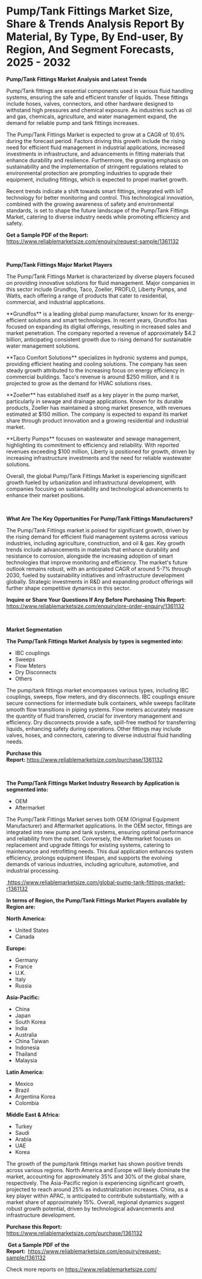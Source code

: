 <p><h1>Pump/Tank Fittings Market Size, Share & Trends Analysis Report By Material, By Type, By End-user, By Region, And Segment Forecasts, 2025 - 2032</h1></p><p><strong>Pump/Tank Fittings Market Analysis and Latest Trends</strong></p>
<p><p>Pump/Tank fittings are essential components used in various fluid handling systems, ensuring the safe and efficient transfer of liquids. These fittings include hoses, valves, connectors, and other hardware designed to withstand high pressures and chemical exposure. As industries such as oil and gas, chemicals, agriculture, and water management expand, the demand for reliable pump and tank fittings increases.</p><p>The Pump/Tank Fittings Market is expected to grow at a CAGR of 10.6% during the forecast period. Factors driving this growth include the rising need for efficient fluid management in industrial applications, increased investments in infrastructure, and advancements in fitting materials that enhance durability and resilience. Furthermore, the growing emphasis on sustainability and the implementation of stringent regulations related to environmental protection are prompting industries to upgrade their equipment, including fittings, which is expected to propel market growth.</p><p>Recent trends indicate a shift towards smart fittings, integrated with IoT technology for better monitoring and control. This technological innovation, combined with the growing awareness of safety and environmental standards, is set to shape the future landscape of the Pump/Tank Fittings Market, catering to diverse industry needs while promoting efficiency and safety.</p></p>
<p><strong>Get a Sample PDF of the Report:&nbsp;</strong> <a href="https://www.reliablemarketsize.com/enquiry/request-sample/1361132?utm_campaign=2639&utm_medium=2&utm_source=Github&utm_content=ia&utm_term=25022025&utm_id=pumptank-fittings">https://www.reliablemarketsize.com/enquiry/request-sample/1361132</a></p>
<p>&nbsp;</p>
<p><strong>Pump/Tank Fittings Major Market Players</strong></p>
<p><p>The Pump/Tank Fittings Market is characterized by diverse players focused on providing innovative solutions for fluid management. Major companies in this sector include Grundfos, Taco, Zoeller, PROFLO, Liberty Pumps, and Watts, each offering a range of products that cater to residential, commercial, and industrial applications.</p><p>**Grundfos** is a leading global pump manufacturer, known for its energy-efficient solutions and smart technologies. In recent years, Grundfos has focused on expanding its digital offerings, resulting in increased sales and market penetration. The company reported a revenue of approximately $4.2 billion, anticipating consistent growth due to rising demand for sustainable water management solutions.</p><p>**Taco Comfort Solutions** specializes in hydronic systems and pumps, providing efficient heating and cooling solutions. The company has seen steady growth attributed to the increasing focus on energy efficiency in commercial buildings. Taco's revenue is around $250 million, and it is projected to grow as the demand for HVAC solutions rises.</p><p>**Zoeller** has established itself as a key player in the pump market, particularly in sewage and drainage applications. Known for its durable products, Zoeller has maintained a strong market presence, with revenues estimated at $150 million. The company is expected to expand its market share through product innovation and a growing residential and industrial market.</p><p>**Liberty Pumps** focuses on wastewater and sewage management, highlighting its commitment to efficiency and reliability. With reported revenues exceeding $100 million, Liberty is positioned for growth, driven by increasing infrastructure investments and the need for reliable wastewater solutions.</p><p>Overall, the global Pump/Tank Fittings Market is experiencing significant growth fueled by urbanization and infrastructural development, with companies focusing on sustainability and technological advancements to enhance their market positions.</p></p>
<p>&nbsp;</p>
<p><strong>What Are The Key Opportunities For Pump/Tank Fittings Manufacturers?</strong></p>
<p><p>The Pump/Tank Fittings market is poised for significant growth, driven by the rising demand for efficient fluid management systems across various industries, including agriculture, construction, and oil & gas. Key growth trends include advancements in materials that enhance durability and resistance to corrosion, alongside the increasing adoption of smart technologies that improve monitoring and efficiency. The market's future outlook remains robust, with an anticipated CAGR of around 5-7% through 2030, fueled by sustainability initiatives and infrastructure development globally. Strategic investments in R&D and expanding product offerings will further shape competitive dynamics in this sector.</p></p>
<p><strong>Inquire or Share Your Questions If Any Before Purchasing This Report:</strong> <a href="https://www.reliablemarketsize.com/enquiry/pre-order-enquiry/1361132?utm_campaign=2639&utm_medium=2&utm_source=Github&utm_content=ia&utm_term=25022025&utm_id=pumptank-fittings">https://www.reliablemarketsize.com/enquiry/pre-order-enquiry/1361132</a></p>
<p>&nbsp;</p>
<p><strong>Market Segmentation</strong></p>
<p><strong>The Pump/Tank Fittings Market Analysis by types is segmented into:</strong></p>
<p><ul><li>IBC couplings</li><li>Sweeps</li><li>Flow Meters</li><li>Dry Disconnects</li><li>Others</li></ul></p>
<p><p>The pump/tank fittings market encompasses various types, including IBC couplings, sweeps, flow meters, and dry disconnects. IBC couplings ensure secure connections for intermediate bulk containers, while sweeps facilitate smooth flow transitions in piping systems. Flow meters accurately measure the quantity of fluid transferred, crucial for inventory management and efficiency. Dry disconnects provide a safe, spill-free method for transferring liquids, enhancing safety during operations. Other fittings may include valves, hoses, and connectors, catering to diverse industrial fluid handling needs.</p></p>
<p><strong>Purchase this Report:&nbsp;</strong><a href="https://www.reliablemarketsize.com/purchase/1361132?utm_campaign=2639&utm_medium=2&utm_source=Github&utm_content=ia&utm_term=25022025&utm_id=pumptank-fittings">https://www.reliablemarketsize.com/purchase/1361132</a></p>
<p>&nbsp;</p>
<p><strong>The Pump/Tank Fittings Market Industry Research by Application is segmented into:</strong></p>
<p><ul><li>OEM</li><li>Aftermarket</li></ul></p>
<p><p>The Pump/Tank Fittings Market serves both OEM (Original Equipment Manufacturer) and Aftermarket applications. In the OEM sector, fittings are integrated into new pump and tank systems, ensuring optimal performance and reliability from the outset. Conversely, the Aftermarket focuses on replacement and upgrade fittings for existing systems, catering to maintenance and retrofitting needs. This dual application enhances system efficiency, prolongs equipment lifespan, and supports the evolving demands of various industries, including agriculture, automotive, and industrial processing.</p></p>
<p><a href="https://www.reliablemarketsize.com/global-pump-tank-fittings-market-r1361132?utm_campaign=2639&utm_medium=2&utm_source=Github&utm_content=ia&utm_term=25022025&utm_id=pumptank-fittings">&nbsp;https://www.reliablemarketsize.com/global-pump-tank-fittings-market-r1361132</a></p>
<p><strong>In terms of Region, the Pump/Tank Fittings Market Players available by Region are:</strong></p>
<p>
    <p> <strong> North America: </strong>
        <ul>
            <li>United States</li>
            <li>Canada</li>
        </ul>
        </p> 
    <p> <strong> Europe: </strong>
        <ul>
            <li>Germany</li>
            <li>France</li>
            <li>U.K.</li>
            <li>Italy</li>
            <li>Russia</li>
        </ul>
        </p> 
    <p> <strong> Asia-Pacific: </strong>
        <ul>
            <li>China</li>
            <li>Japan</li>
            <li>South Korea</li>
            <li>India</li>
            <li>Australia</li>
            <li>China Taiwan</li>
            <li>Indonesia</li>
            <li>Thailand</li>
            <li>Malaysia</li>
        </ul>
        </p> 
    <p> <strong> Latin America: </strong>
        <ul>
            <li>Mexico</li>
            <li>Brazil</li>
            <li>Argentina Korea</li>
            <li>Colombia</li>
        </ul>
        </p> 
    <p> <strong> Middle East & Africa: </strong>
        <ul>
            <li>Turkey</li>
            <li>Saudi</li>
            <li>Arabia</li>
            <li>UAE</li>
            <li>Korea</li>
        </ul>
    </p>
    </p>
<p><p>The growth of the pump/tank fittings market has shown positive trends across various regions. North America and Europe will likely dominate the market, accounting for approximately 35% and 30% of the global share, respectively. The Asia-Pacific region is experiencing significant growth, projected to reach around 25% as industrialization increases. China, as a key player within APAC, is anticipated to contribute substantially, with a market share of approximately 15%. Overall, regional dynamics suggest robust growth potential, driven by technological advancements and infrastructure development.</p></p>
<p><strong>Purchase this Report: </strong><a href="https://www.reliablemarketsize.com/purchase/1361132?utm_campaign=2639&utm_medium=2&utm_source=Github&utm_content=ia&utm_term=25022025&utm_id=pumptank-fittings">https://www.reliablemarketsize.com/purchase/1361132</a></p>
<p>&nbsp;<strong>Get a Sample PDF of the Report:&nbsp;&nbsp;</strong><a href="https://www.reliablemarketsize.com/enquiry/request-sample/1361132?utm_campaign=2639&utm_medium=2&utm_source=Github&utm_content=ia&utm_term=25022025&utm_id=pumptank-fittings">https://www.reliablemarketsize.com/enquiry/request-sample/1361132</a></p>
<p><strong></strong></p>
<p>Check more reports on <a href="https://www.reliablemarketsize.com/?utm_campaign=2639&utm_medium=2&utm_source=Github&utm_content=ia&utm_term=25022025&utm_id=pumptank-fittings">https://www.reliablemarketsize.com/</a></p>